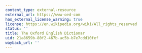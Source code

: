 ```yaml
---
content_type: external-resource
external_url: https://www-oed-com
has_external_license_warning: true
license: https://en.wikipedia.org/wiki/All_rights_reserved
status: ''
title: The Oxford English Dictionar
uid: 21a8659b-80f2-467b-ac5b-b7e7cdd10fef
wayback_url: ''
---
```

